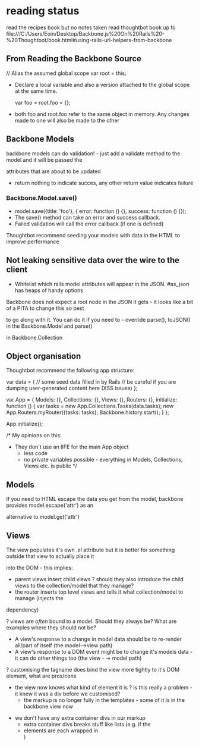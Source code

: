 # reading status

read the recipes book but no notes taken read thoughtbot book up to
file:///C:/Users/Eoin/Desktop/Backbone.js%20On%20Rails%20-%20Thoughtbot/book.html#using-rails-url-helpers-from-backbone

## From Reading the Backbone Source

// Alias the assumed global scope var root = this;

- Declare a local variable and also a version attached to the global scope at
  the same time.

    var foo = root.foo = {};

- both foo and root.foo refer to the same object in memory. Any changes made to
  one will also be made to the other

## Backbone Models

backbone models can do validation! - just add a validate method to the model and
it will be passed the

attributes that are about to be updated

- return nothing to indicate succes, any other return value indicates failure

### Backbone.Model.save()

- model.save({title: 'foo'}, { error: function () {}, success: function () {});
- The save() method can take an error and success callback.
- Failed validation will call the error callback (if one is defined)

Thoughtbot recommend seeding your models with data in the HTML to improve
performance

## Not leaking sensitive data over the wire to the client

- Whitelist which rails model attributes will appear in the JSON. #as_json has
  heaps of handy options

Backbone does not expect a root node in the JSON it gets - it looks like a bit
of a PITA to change this so best

to go along with it. You can do it if you need to - override parse(), toJSON()
in the Backbone.Model and parse()

in Backbone.Collection

## Object organisation

Thoughtbot recommend the following app structure:

var data = { // some seed data filled in by Rails // be careful if you are
dumping user-generated content here (XSS issues) };

var App = { Models: {}, Collections: {}, Views: {}, Routers: {}, initialize:
function () { var tasks = new App.Collections.Tasks(data.tasks); new
App.Routers.myRouter({tasks: tasks); Backbone.history.start(); } };

App.initialize();

/\* My opinions on this:

- They don't use an IIFE for the main App object
    - less code
    * no private variables possible - everything in Models, Collections, Views
      etc. is public \*/

## Models

If you need to HTML escape the data you get from the model, backbone provides
model.escape('attr') as an

alternative to model.get('attr')

## Views

The view populates it's own .el attribute but it is better for something outside
that view to actually place it

into the DOM - this implies:

- parent views insert child views ? should they also introduce the child views
  to the collection/model that they manage?
- the router inserts top level views and tells it what collection/model to
  manage (injects the

dependency)

? views are _often_ bound to a model. Should they always be? What are examples
where they should not be?

- A view's response to a change in model data should be to re-render all/part of
  itself (the model-->view path)
- A view's response to a DOM event might be to change it's models data - it can
  do other things too (the view - -> model path)

? customising the tagname does bind the view more tightly to it's DOM element,
what are pros/cons

- the view now knows what kind of element it is ? is this really a problem - it
  knew it was a div before we customised?
    - the markup is no longer fully in the templates - some of it is in the
      backbone view now

* we don't have any extra container divs in our markup
    - extra container divs breaks stuff like lists (e.g. if the <li> elements
      are each wrapped in <div> )

